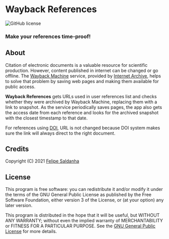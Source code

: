 # Wayback References

![GitHub license](https://img.shields.io/github/license/FSaldanha/waybackref)

### Make your references time-proof!

## About

Citation of electronic documents is a valuable resource for scientific production. However, content published in internet can be changed or go offline. The [Wayback Machine](https://web.archive.org/) service, provided by [Internet Archive](https://archive.org/), helps to solve that problem by saving web pages and making them available for public access.

**Wayback References** gets URLs used in user references list and checks whether they were archived by Wayback Machine, replacing them with a link to snapshot. As the service periodically saves pages, the app also gets the access date from each reference and looks for the archived snapshot with the closest timestamp to that date.

For references using [DOI](https://www.doi.org/), URL is not changed because DOI system makes sure the link will always direct to the right document.

## Credits

Copyright (C) 2021 [Felipe Saldanha](https://fsaldanha.com.br)

## License

This program is free software: you can redistribute it and/or modify it under the terms of the GNU General Public License as published by the Free Software Foundation, either version 3 of the License, or (at your option) any later version.

This program is distributed in the hope that it will be useful, but WITHOUT ANY WARRANTY; without even the implied warranty of MERCHANTABILITY or FITNESS FOR A PARTICULAR PURPOSE. See the [GNU General Public License](LICENSE.md) for more details.